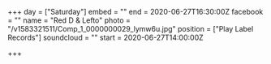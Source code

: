 +++
day = ["Saturday"]
embed = ""
end = 2020-06-27T16:30:00Z
facebook = ""
name = "Red D & Lefto"
photo = "/v1583321511/Comp_1_0000000029_lymw6u.jpg"
position = ["Play Label Records"]
soundcloud = ""
start = 2020-06-27T14:00:00Z

+++
